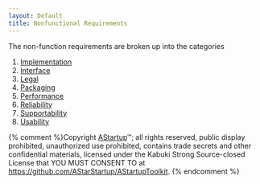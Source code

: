 ```yaml
---
layout: Default
title: Nonfunctional Requirements
---
```


The non-function requirements are broken up into the categories 

1. [Implementation](./Implementation)
1. [Interface](./Interface)
1. [Legal](./Legal)
1. [Packaging](./Packaging)
1. [Performance](./Performance)
1. [Reliability](./Reliability)
1. [Supportability](./Supportability)
1. [Usability](./Usability)

{% comment %}Copyright [AStartup](https://astartup.net)™; all rights reserved, public display prohibited, unauthorized use prohibited, contains trade secrets and other confidential materials, licensed under the Kabuki Strong Source-closed License that YOU MUST CONSENT TO at <https://github.com/AStarStartup/AStartupToolkit>. {% endcomment %}
